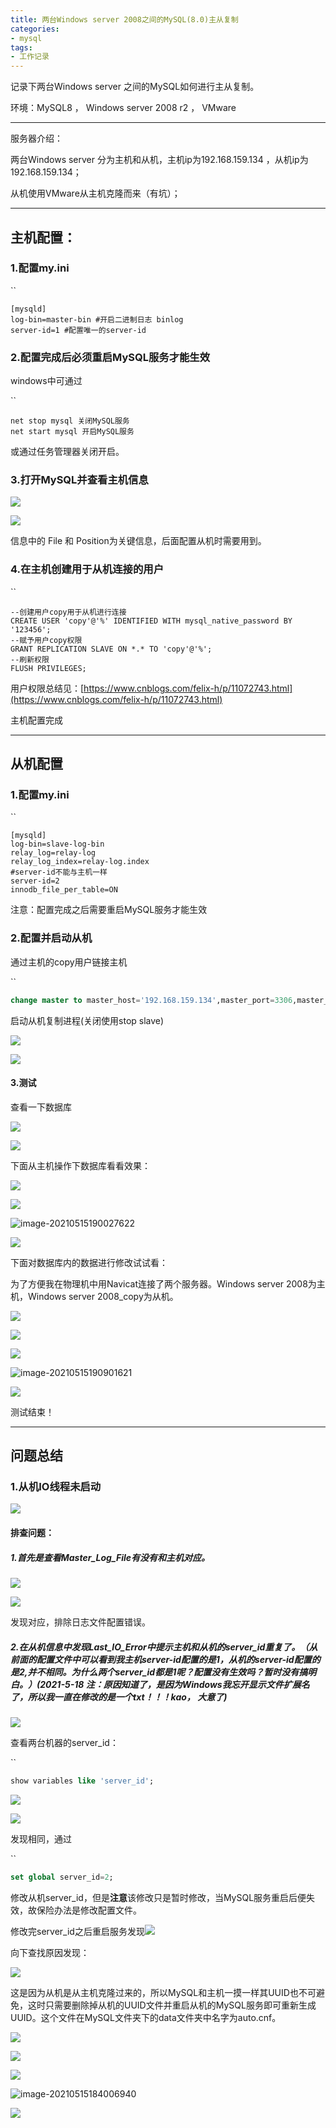 ```yaml
---
title: 两台Windows server 2008之间的MySQL(8.0)主从复制
categories:
- mysql
tags:
- 工作记录
---
```


记录下两台Windows server 之间的MySQL如何进行主从复制。

环境：MySQL8 ， Windows server 2008 r2 ， VMware


<!--more-->
------

 服务器介绍：

两台Windows server 分为主机和从机，主机ip为192.168.159.134 ，从机ip为192.168.159.134；

从机使用VMware从主机克隆而来（有坑）；

------

## 主机配置：

### 1.配置my.ini

``

```
[mysqld]
log-bin=master-bin #开启二进制日志 binlog
server-id=1 #配置唯一的server-id
```

### 2.配置完成后必须重启MySQL服务才能生效

windows中可通过

``

```
net stop mysql 关闭MySQL服务
net start mysql 开启MySQL服务
```

或通过任务管理器关闭开启。

### 3.打开MySQL并查看主机信息

![](https://cdn.jsdelivr.net/gh/lbwdada/Mybolg_img/20210515101757.png)

![](https://cdn.jsdelivr.net/gh/lbwdada/Mybolg_img/20210515101903.png)

信息中的 File 和 Position为关键信息，后面配置从机时需要用到。

### 4.在主机创建用于从机连接的用户

``

```
--创建用户copy用于从机进行连接
CREATE USER 'copy'@'%' IDENTIFIED WITH mysql_native_password BY '123456';
--赋予用户copy权限
GRANT REPLICATION SLAVE ON *.* TO 'copy'@'%';
--刷新权限
FLUSH PRIVILEGES;
```

用户权限总结见：[https://www.cnblogs.com/felix-h/p/11072743.html](https://www.cnblogs.com/felix-h/p/11072743.html)

主机配置完成

------

## 从机配置

### 1.配置my.ini

``

```
[mysqld]
log-bin=slave-log-bin
relay_log=relay-log
relay_log_index=relay-log.index
#server-id不能与主机一样
server-id=2   
innodb_file_per_table=ON
```

注意：配置完成之后需要重启MySQL服务才能生效

### 2.配置并启动从机

通过主机的copy用户链接主机

``

```sql
change master to master_host='192.168.159.134',master_port=3306,master_user='copy',master_password='123456',master_log_file='主机信息中的File',master_log_pos=主机信息中的Position;　　# 这里的 master 日志文件和位置必须与主服务器当前状态一致！
```

启动从机复制进程(关闭使用stop slave)

![](https://cdn.jsdelivr.net/gh/lbwdada/Mybolg_img/20210515144006.png)

![](https://cdn.jsdelivr.net/gh/lbwdada/Mybolg_img/20210515184248.png)

#### 3.测试

查看一下数据库

![](https://cdn.jsdelivr.net/gh/lbwdada/Mybolg_img/20210515184504.png)



![](https://cdn.jsdelivr.net/gh/lbwdada/Mybolg_img/20210515184548.png)

下面从主机操作下数据库看看效果：

![](https://cdn.jsdelivr.net/gh/lbwdada/Mybolg_img/20210515185811.png)

![](https://cdn.jsdelivr.net/gh/lbwdada/Mybolg_img/20210515185859.png)

![image-20210515190027622](C:\Users\85115\AppData\Roaming\Typora\typora-user-images\image-20210515190027622.png)

![](https://cdn.jsdelivr.net/gh/lbwdada/Mybolg_img/20210515190103.png)

下面对数据库内的数据进行修改试试看：

为了方便我在物理机中用Navicat连接了两个服务器。Windows server 2008为主机，Windows server 2008_copy为从机。

![](https://cdn.jsdelivr.net/gh/lbwdada/Mybolg_img/20210515190221.png)

![](https://cdn.jsdelivr.net/gh/lbwdada/Mybolg_img/20210515190535.png)

![](https://cdn.jsdelivr.net/gh/lbwdada/Mybolg_img/20210515190728.png)

![image-20210515190901621](C:\Users\85115\AppData\Roaming\Typora\typora-user-images\image-20210515190901621.png)

![](https://cdn.jsdelivr.net/gh/lbwdada/Mybolg_img/20210515190944.png)

测试结束！

------

## 问题总结

### 1.从机IO线程未启动

![](https://cdn.jsdelivr.net/gh/lbwdada/Mybolg_img/20210515144834.png)

#### 排查问题：

##### 1.首先是查看Master_Log_File有没有和主机对应。

![](https://cdn.jsdelivr.net/gh/lbwdada/Mybolg_img/20210515145053.png)

![](https://cdn.jsdelivr.net/gh/lbwdada/Mybolg_img/20210515145150.png)

发现对应，排除日志文件配置错误。

##### 2.在从机信息中发现Last_IO_Error中提示主机和从机的server_id重复了。（从前面的配置文件中可以看到我主机server-id配置的是1，从机的server-id配置的是2,并不相同。为什么两个server_id都是1呢？配置没有生效吗？暂时没有搞明白。）(2021-5-18 注：原因知道了，是因为Windows我忘开显示文件扩展名了，所以我一直在修改的是一个txt！！！kao， 大意了)

![](https://cdn.jsdelivr.net/gh/lbwdada/Mybolg_img/20210515145359.png)

查看两台机器的server_id：

``

```sql
show variables like 'server_id';
```



![](https://cdn.jsdelivr.net/gh/lbwdada/Mybolg_img/20210515145934.png)

![](https://cdn.jsdelivr.net/gh/lbwdada/Mybolg_img/20210515150243.png)

发现相同，通过

``

```sql
set global server_id=2;
```

修改从机server_id，但是**注意**该修改只是暂时修改，当MySQL服务重启后便失效，故保险办法是修改配置文件。



修改完server_id之后重启服务发现![](https://cdn.jsdelivr.net/gh/lbwdada/Mybolg_img/20210515183106.png)

向下查找原因发现：

![](https://cdn.jsdelivr.net/gh/lbwdada/Mybolg_img/20210515183243.png)

这是因为从机是从主机克隆过来的，所以MySQL和主机一摸一样其UUID也不可避免，这时只需要删除掉从机的UUID文件并重启从机的MySQL服务即可重新生成UUID。这个文件在MySQL文件夹下的data文件夹中名字为auto.cnf。

![](https://cdn.jsdelivr.net/gh/lbwdada/Mybolg_img/20210515183550.png)

![](https://cdn.jsdelivr.net/gh/lbwdada/Mybolg_img/20210515183719.png)

![](https://cdn.jsdelivr.net/gh/lbwdada/Mybolg_img/20210515183852.png)

![image-20210515184006940](C:\Users\85115\AppData\Roaming\Typora\typora-user-images\image-20210515184006940.png)

![](https://cdn.jsdelivr.net/gh/lbwdada/Mybolg_img/20210515184248.png)

